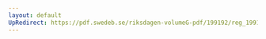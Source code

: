```yaml
---
layout: default
UpRedirect: https://pdf.swedeb.se/riksdagen-volumeG-pdf/199192/reg_199192/reg_199192_0633.pdf
---
```

